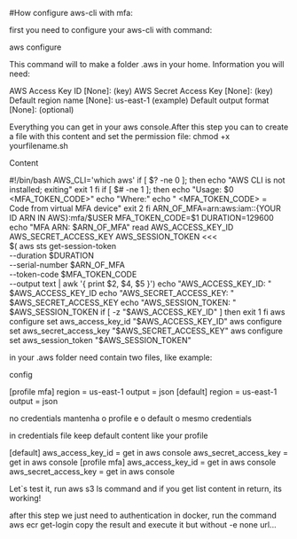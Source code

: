 #How configure aws-cli with mfa:

first you need to configure your aws-cli with command:

aws configure

This command will to make a folder .aws in your home. Information you will need:

AWS Access Key ID [None]: (key) 
AWS Secret Access Key [None]: (key) 
Default region name [None]: us-east-1 (example)
Default output format [None]: (optional)

Everything you can get in your aws console.After this step you can to create a file with this content and set the permission file: chmod +x yourfilename.sh

Content

#!/bin/bash
AWS_CLI='which aws'
if [ $? -ne 0 ]; then
  echo "AWS CLI is not installed; exiting"
  exit 1
fi
if [ $# -ne 1 ]; then
  echo "Usage: $0  <MFA_TOKEN_CODE>"
  echo "Where:"
  echo "   <MFA_TOKEN_CODE> = Code from virtual MFA device"
  exit 2
fi
ARN_OF_MFA=arn:aws:iam::{YOUR ID ARN IN AWS}:mfa/$USER
MFA_TOKEN_CODE=$1
DURATION=129600
echo "MFA ARN: $ARN_OF_MFA"
read AWS_ACCESS_KEY_ID AWS_SECRET_ACCESS_KEY AWS_SESSION_TOKEN <<< \
$( aws sts get-session-token \
  --duration $DURATION  \
  --serial-number $ARN_OF_MFA \
  --token-code $MFA_TOKEN_CODE \
  --output text  | awk '{ print $2, $4, $5 }')
echo "AWS_ACCESS_KEY_ID: " $AWS_ACCESS_KEY_ID
echo "AWS_SECRET_ACCESS_KEY: " $AWS_SECRET_ACCESS_KEY
echo "AWS_SESSION_TOKEN: " $AWS_SESSION_TOKEN
if [ -z "$AWS_ACCESS_KEY_ID" ]
then
  exit 1
fi
aws configure set aws_access_key_id "$AWS_ACCESS_KEY_ID"
aws configure set aws_secret_access_key "$AWS_SECRET_ACCESS_KEY"
aws configure set aws_session_token "$AWS_SESSION_TOKEN"

in your .aws folder need contain two files, like example:

config

[profile mfa]
region = us-east-1
output = json
[default]
region = us-east-1
output = json

no credentials mantenha o profile e o default o mesmo credentials

in credentials file keep default content like your profile

[default]
aws_access_key_id = get in aws console
aws_secret_access_key = get in aws console
[profile mfa]
aws_access_key_id = get in aws console
aws_secret_access_key = get in aws console


Let`s test it, run aws s3 ls command and if you get list content in return, its working! 

after this step we just need to authentication in docker, run the command aws ecr get-login copy the result and execute it but without -e none url...

